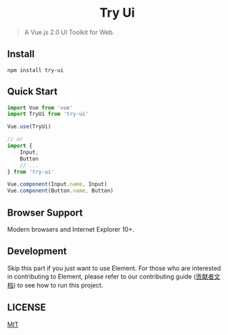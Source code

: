 # <center>Try Ui</center>
> A Vue.js 2.0 UI Toolkit for Web.

## Install
``` shell 
npm install try-ui
```

## Quick Start
```javascript
import Vue from 'vue'
import TryUi from 'try-ui'

Vue.use(TryUi)

// or
import {
    Input,
    Button
    // ...
} from 'try-ui'

Vue.component(Input.name, Input)
Vue.component(Button.name, Button)
```

## Browser Support
Modern browsers and Internet Explorer 10+.

## Development
Skip this part if you just want to use Element.
For those who are interested in contributing to Element, please refer to our contributing guide ([贡献者文档](https://github.com/iyanghong/try-ui/blob/master/.github/contributor.md)) to see how to run this project.


## LICENSE
[MIT](LICENSE)

